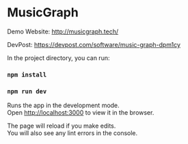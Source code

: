 # MusicGraph
Demo Website: http://musicgraph.tech/

DevPost: https://devpost.com/software/music-graph-dpm1cy

In the project directory, you can run:

### `npm install`
### `npm run dev`

Runs the app in the development mode.<br />
Open [http://localhost:3000](http://localhost:3000) to view it in the browser.

The page will reload if you make edits.<br />
You will also see any lint errors in the console.

